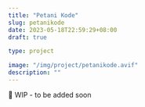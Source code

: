```yaml
---
title: "Petani Kode"
slug: petanikode
date: 2023-05-18T22:59:29+08:00
draft: true

type: project

image: "/img/project/petanikode.avif"
description: ""
---
```


🚧 WIP - to be added soon